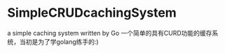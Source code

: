 # SimpleCRUDcachingSystem
a simple caching system written by Go
一个简单的具有CURD功能的缓存系统，当初是为了学golang练手的:)
